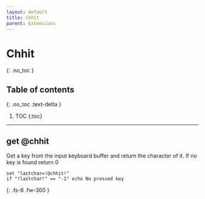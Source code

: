 ```yaml
---
layout: default
title: Chhit
parent: Extensions
---
```


# Chhit
{: .no_toc }

## Table of contents
{: .no_toc .text-delta }

1. TOC
{:toc}

---

## get @chhit
Get a key from the input keyboard buffer and return the character of it.
If no key is found return 0

```
set "lastchar=!@chhit!"
if "!lastchar!" == "-1" echo No pressed key
```

{: .fs-6 .fw-300 }
